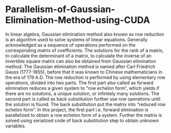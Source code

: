 # Parallelism-of-Gaussian-Elimination-Method-using-CUDA
In linear algebra, Gaussian elimination method also known as row reduction is an algorithm used to solve systems of linear equations. 
Generally acknowledged as a sequence of operations performed on the corresponding matrix of coefficients. The solutions for the rank 
of a matrix, to calculate the determinant of a matrix, to calculate the inverse of an invertible square matrix can also be obtained 
from Gaussian elimination method. The Gaussian elimination method is named after Carl Friedrich Gauss (1777-1855), before that it 
was known to Chinese mathematicians in the era of 179 A.D.
The row reduction is performed by using elementary row operations, divided into two parts. The first part also called as forward 
elimination reduces a given system to “row echelon form”, which yields if there are no solutions, a unique solution, or infinitely 
many solutions. The second part is called as back substitution further use row operations until the solution is found. The back 
substitution put the matrix into “reduced row echelon form”. 
In this project, the first part i.e. forward elimination is parallelized to obtain a row echelon form of a system. 
Further the matrix is solved using serialized code of back substitution step to obtain unknown variables. 
